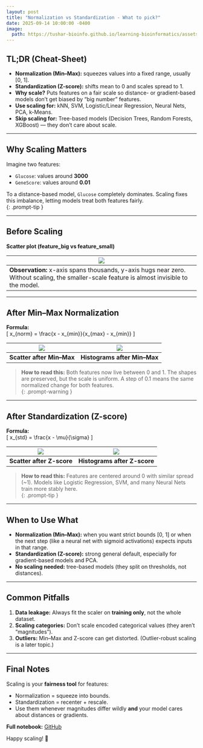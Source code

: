 ```yaml
---
layout: post
title: "Normalization vs Standardization - What to pick?"
date: 2025-09-14 10:00:00 -0400
image:
  path: https://tushar-bioinfo.github.io/learning-bioinformatics/assets/img/blog5/cover.png
---
```


## TL;DR (Cheat-Sheet)
- **Normalization (Min–Max):** squeezes values into a fixed range, usually [0, 1].  
- **Standardization (Z-score):** shifts mean to 0 and scales spread to 1.  
- **Why scale?** Puts features on a fair scale so distance- or gradient-based models don’t get biased by “big number” features.  
- **Use scaling for:** kNN, SVM, Logistic/Linear Regression, Neural Nets, PCA, k-Means.  
- **Skip scaling for:** Tree-based models (Decision Trees, Random Forests, XGBoost) — they don’t care about scale.  

---

## Why Scaling Matters
Imagine two features:
- `Glucose`: values around **3000**  
- `GeneScore`: values around **0.01**

To a distance-based model, `Glucose` completely dominates. Scaling fixes this imbalance, letting models treat both features fairly.  
{: .prompt-tip }

---

## Before Scaling
**Scatter plot (feature_big vs feature_small)**

| ![](https://tushar-bioinfo.github.io/learning-bioinformatics/assets/img/blog5/before.png) |
|---|
| **Observation:** x-axis spans thousands, y-axis hugs near zero. Without scaling, the smaller-scale feature is almost invisible to the model. |

---

## After Min–Max Normalization
**Formula:**  
\[
x_{norm} = \frac{x - x_{min}}{x_{max} - x_{min}}
\]

| ![](https://tushar-bioinfo.github.io/learning-bioinformatics/assets/img/blog5/minmax1.png) | ![](https://tushar-bioinfo.github.io/learning-bioinformatics/assets/img/blog5/minmax2.png) |
|---|---|
| **Scatter after Min–Max** | **Histograms after Min–Max** |

> **How to read this:** Both features now live between 0 and 1. The shapes are preserved, but the scale is uniform. A step of 0.1 means the same normalized change for both features.  
{: .prompt-warning }

---

## After Standardization (Z-score)
**Formula:**  
\[
x_{std} = \frac{x - \mu}{\sigma}
\]

| ![](https://tushar-bioinfo.github.io/learning-bioinformatics/assets/img/blog5/zscore1.png) | ![](https://tushar-bioinfo.github.io/learning-bioinformatics/assets/img/blog5/zscore2.png) |
|---|---|
| **Scatter after Z-score** | **Histograms after Z-score** |

> **How to read this:** Features are centered around 0 with similar spread (~1). Models like Logistic Regression, SVM, and many Neural Nets train more stably here.  
{: .prompt-tip }

---

## When to Use What
- **Normalization (Min–Max):** when you want strict bounds [0, 1] or when the next step (like a neural net with sigmoid activations) expects inputs in that range.  
- **Standardization (Z-score):** strong general default, especially for gradient-based models and PCA.  
- **No scaling needed:** tree-based models (they split on thresholds, not distances).  

---

## Common Pitfalls
1. **Data leakage:** Always fit the scaler on **training only**, not the whole dataset.  
2. **Scaling categories:** Don’t scale encoded categorical values (they aren’t “magnitudes”).  
3. **Outliers:** Min–Max and Z-score can get distorted. (Outlier-robust scaling is a later topic.)  

---

## Final Notes
Scaling is your **fairness tool** for features:  
- Normalization = squeeze into bounds.  
- Standardization = recenter + rescale.  
- Use them whenever magnitudes differ wildly **and** your model cares about distances or gradients.  

**Full notebook:** [GitHub](https://github.com/Tushar-bioinfo/Blogs/tree/main/blog5)  

Happy scaling! 🚀
